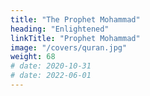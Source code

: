 ```yaml
---
title: "The Prophet Mohammad"
heading: "Enlightened"
linkTitle: "Prophet Mohammad"
image: "/covers/quran.jpg"
weight: 68
# date: 2020-10-31
# date: 2022-06-01
---
```


